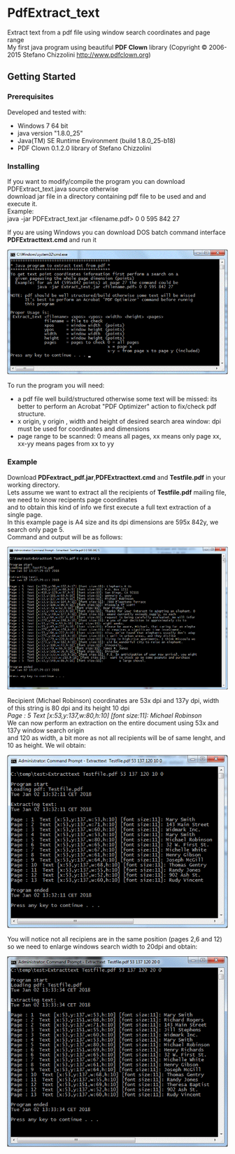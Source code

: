 # PdfExtract_text
Extract text from a pdf file using window search coordinates and page range  
My first java program using beautiful **PDF Clown** library (Copyright © 2006-2015 Stefano Chizzolini http://www.pdfclown.org)  

## Getting Started


### Prerequisites
Developed and tested with:
 * Windows 7 64 bit
 * java version "1.8.0_25"
 * Java(TM) SE Runtime Environment (build 1.8.0_25-b18)
 * PDF Clown 0.1.2.0 library of Stefano Chizzolini

### Installing
If you want to modify/compile the program you can download PDFExtract_text.java source otherwise  
download jar file in a directory containing pdf file to be used and and execute it.  
Example:  
  java -jar PDFExtract_text.jar <filename.pdf> 0 0 595 842 27

If you are using Windows you can download DOS batch command interface **PDFExtracttext.cmd** and run it  
  
![alt text](https://github.com/fufububu/PdfExtract_text/blob/master/Image1.gif)

To run the program you will need:
 * a pdf file well build/structured otherwise some text will be missed: its better to perform an Acrobat "PDF Optimizer" action to fix/check pdf structure.
 * x origin, y origin , width and height of desired search area window: dpi must be used for coordinates and dimensions
 * page range to be scanned: 0 means all pages, xx means only page xx, xx-yy means pages from xx to yy

### Example
Download **PDFextract_pdf.jar**,**PDFExtracttext.cmd** and **Testfile.pdf** in your working directory.  
Lets assume we want to extract all the recipients of **Testfile.pdf** mailing file, we need to know recipents page coordinates  
and to obtain this kind of info we first execute a full text extraction of a single page.  
In this example page is A4 size and its dpi dimensions are 595x 842y, we search only page 5.  
Command and output will be as follows:  
  
![alt text](https://github.com/fufububu/PdfExtract_text/blob/master/Image2.gif)  
   
Recipient (Michael Robinson) coordinates are 53x dpi and 137y dpi, width  
of this string is 80 dpi and its height 10 dpi  
*Page : 5  Text [x:53,y:137,w:80,h:10] [font size:11]: Michael Robinson*  
We can now perform an extraction on the entire document using 53x and 137y window search origin  
and 120 as width, a bit more as not all recipients will be of same lenght, and 10 as height. We wil obtain:  
  
![alt text](https://github.com/fufububu/PdfExtract_text/blob/master/Image3.gif)  
  
You will notice not all recipiens are in the same position (pages 2,6 and 12) so we need to enlarge windows search width to 20dpi and obtain:    
  
![alt text](https://github.com/fufububu/PdfExtract_text/blob/master/Image4.gif)  
  
